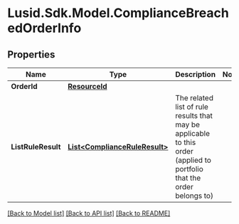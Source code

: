 # Lusid.Sdk.Model.ComplianceBreachedOrderInfo

## Properties

Name | Type | Description | Notes
------------ | ------------- | ------------- | -------------
**OrderId** | [**ResourceId**](ResourceId.md) |  | 
**ListRuleResult** | [**List&lt;ComplianceRuleResult&gt;**](ComplianceRuleResult.md) | The related list of rule results that may be applicable to this order (applied to portfolio that the order belongs to) | 

[[Back to Model list]](../README.md#documentation-for-models) [[Back to API list]](../README.md#documentation-for-api-endpoints) [[Back to README]](../README.md)

